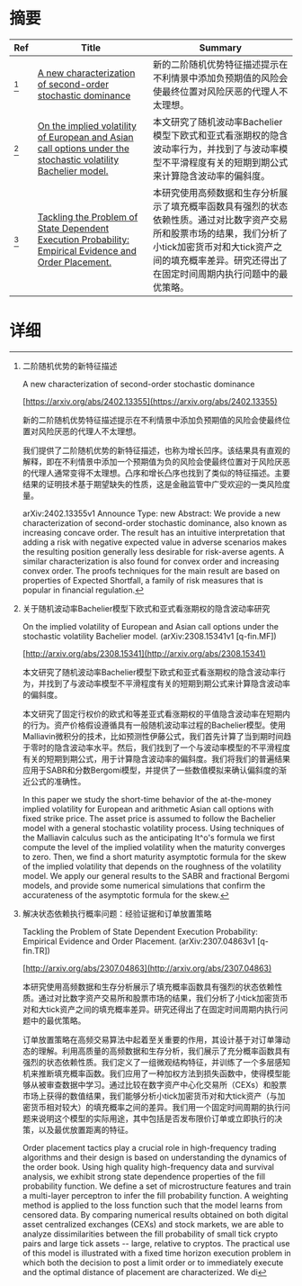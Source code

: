 # 摘要

| Ref | Title | Summary |
| --- | --- | --- |
| [^1] | [A new characterization of second-order stochastic dominance](https://arxiv.org/abs/2402.13355) | 新的二阶随机优势特征描述提示在不利情景中添加负预期值的风险会使最终位置对风险厌恶的代理人不太理想。 |
| [^2] | [On the implied volatility of European and Asian call options under the stochastic volatility Bachelier model.](http://arxiv.org/abs/2308.15341) | 本文研究了随机波动率Bachelier模型下欧式和亚式看涨期权的隐含波动率行为，并找到了与波动率模型不平滑程度有关的短期到期公式来计算隐含波动率的偏斜度。 |
| [^3] | [Tackling the Problem of State Dependent Execution Probability: Empirical Evidence and Order Placement.](http://arxiv.org/abs/2307.04863) | 本研究使用高频数据和生存分析展示了填充概率函数具有强烈的状态依赖性质。通过对比数字资产交易所和股票市场的结果，我们分析了小tick加密货币对和大tick资产之间的填充概率差异。研究还得出了在固定时间周期内执行问题中的最优策略。 |

# 详细

[^1]: 二阶随机优势的新特征描述

    A new characterization of second-order stochastic dominance

    [https://arxiv.org/abs/2402.13355](https://arxiv.org/abs/2402.13355)

    新的二阶随机优势特征描述提示在不利情景中添加负预期值的风险会使最终位置对风险厌恶的代理人不太理想。

    

    我们提供了二阶随机优势的新特征描述，也称为增长凹序。该结果具有直观的解释，即在不利情景中添加一个预期值为负的风险会使最终位置对于风险厌恶的代理人通常变得不太理想。凸序和增长凸序也找到了类似的特征描述。主要结果的证明技术基于期望缺失的性质，这是金融监管中广受欢迎的一类风险度量。

    arXiv:2402.13355v1 Announce Type: new  Abstract: We provide a new characterization of second-order stochastic dominance, also known as increasing concave order. The result has an intuitive interpretation that adding a risk with negative expected value in adverse scenarios makes the resulting position generally less desirable for risk-averse agents. A similar characterization is also found for convex order and increasing convex order. The proofs techniques for the main result are based on properties of Expected Shortfall, a family of risk measures that is popular in financial regulation.
    
[^2]: 关于随机波动率Bachelier模型下欧式和亚式看涨期权的隐含波动率研究

    On the implied volatility of European and Asian call options under the stochastic volatility Bachelier model. (arXiv:2308.15341v1 [q-fin.MF])

    [http://arxiv.org/abs/2308.15341](http://arxiv.org/abs/2308.15341)

    本文研究了随机波动率Bachelier模型下欧式和亚式看涨期权的隐含波动率行为，并找到了与波动率模型不平滑程度有关的短期到期公式来计算隐含波动率的偏斜度。

    

    本文研究了固定行权价的欧式和等差亚式看涨期权的平值隐含波动率在短期内的行为。资产价格假设遵循具有一般随机波动率过程的Bachelier模型。使用Malliavin微积分的技术，比如预测性伊藤公式，我们首先计算了当到期时间趋于零时的隐含波动率水平。然后，我们找到了一个与波动率模型的不平滑程度有关的短期到期公式，用于计算隐含波动率的偏斜度。我们将我们的普遍结果应用于SABR和分数Bergomi模型，并提供了一些数值模拟来确认偏斜度的渐近公式的准确性。

    In this paper we study the short-time behavior of the at-the-money implied volatility for European and arithmetic Asian call options with fixed strike price. The asset price is assumed to follow the Bachelier model with a general stochastic volatility process. Using techniques of the Malliavin calculus such as the anticipating It\^o's formula we first compute the level of the implied volatility when the maturity converges to zero. Then, we find a short maturity asymptotic formula for the skew of the implied volatility that depends on the roughness of the volatility model. We apply our general results to the SABR and fractional Bergomi models, and provide some numerical simulations that confirm the accurateness of the asymptotic formula for the skew.
    
[^3]: 解决状态依赖执行概率问题：经验证据和订单放置策略

    Tackling the Problem of State Dependent Execution Probability: Empirical Evidence and Order Placement. (arXiv:2307.04863v1 [q-fin.TR])

    [http://arxiv.org/abs/2307.04863](http://arxiv.org/abs/2307.04863)

    本研究使用高频数据和生存分析展示了填充概率函数具有强烈的状态依赖性质。通过对比数字资产交易所和股票市场的结果，我们分析了小tick加密货币对和大tick资产之间的填充概率差异。研究还得出了在固定时间周期内执行问题中的最优策略。

    

    订单放置策略在高频交易算法中起着至关重要的作用，其设计基于对订单簿动态的理解。利用高质量的高频数据和生存分析，我们展示了充分概率函数具有强烈的状态依赖性质。我们定义了一组微观结构特征，并训练了一个多层感知机来推断填充概率函数。我们应用了一种加权方法到损失函数中，使得模型能够从被审查数据中学习。通过比较在数字资产中心化交易所（CEXs）和股票市场上获得的数值结果，我们能够分析小tick加密货币对和大tick资产（与加密货币相对较大）的填充概率之间的差异。我们用一个固定时间周期的执行问题来说明这个模型的实际用途，其中包括是否发布限价订单或立即执行的决策，以及最优放置距离的特征。

    Order placement tactics play a crucial role in high-frequency trading algorithms and their design is based on understanding the dynamics of the order book. Using high quality high-frequency data and survival analysis, we exhibit strong state dependence properties of the fill probability function. We define a set of microstructure features and train a multi-layer perceptron to infer the fill probability function. A weighting method is applied to the loss function such that the model learns from censored data. By comparing numerical results obtained on both digital asset centralized exchanges (CEXs) and stock markets, we are able to analyze dissimilarities between the fill probability of small tick crypto pairs and large tick assets -- large, relative to cryptos. The practical use of this model is illustrated with a fixed time horizon execution problem in which both the decision to post a limit order or to immediately execute and the optimal distance of placement are characterized. We di
    

